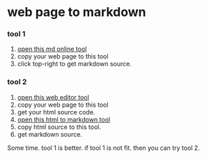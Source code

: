 web page to markdown
=====================

### tool 1
1. [open this md online tool](https://mdxeditor.dev/editor/demo)
2. copy your web page to this tool
3. click top-right to get markdown source.

### tool 2
1. [open this web editor tool](https://onlinehtmleditor.dev/)
2. copy your web page to this tool
3. get your html source code.
4. [open this html to markdown tool](https://www.convertsimple.com/convert-html-to-markdown/)
5. copy html source to this tool.
6. get markdown source.

Some time. tool 1 is better. if tool 1 is not fit. then you can try tool 2.

